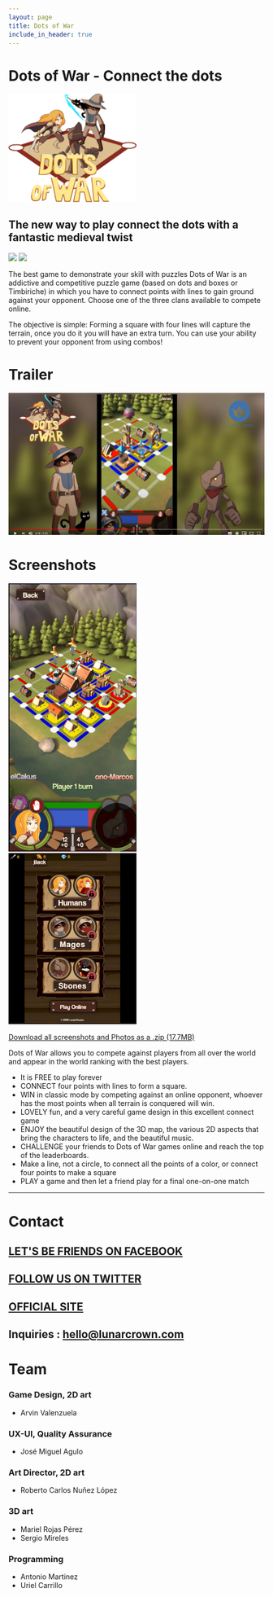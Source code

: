 ```yaml
---
layout: page
title: Dots of War
include_in_header: true
---
```


# Dots of War - Connect the dots

<img width="50%" height="50%" src="https://raw.githubusercontent.com/Ucamo/LunarCrown/master/assets/Presskit_Dots_of_War/logopuntos.png">

## The new way to play connect the dots with a fantastic medieval twist

<a class="playStoreLink" href="{{site.playstore_link}}"><img class="playStore" src="https://raw.githubusercontent.com/Ucamo/LunarCrown/master/assets/playstore.png"></a>
<a class="appStoreLink" href="{{site.appstore_link}}"><img class="appStore" src="https://raw.githubusercontent.com/Ucamo/LunarCrown/master/assets/appstore.png"></a>


The best game to demonstrate your skill with puzzles
Dots of War is an addictive and competitive puzzle game (based on dots and boxes or Timbiriche) in which you have to connect points with lines to gain ground against your opponent.
Choose one of the three clans available to compete online.

The objective is simple: Forming a square with four lines will capture the terrain, once you do it you will have an extra turn. You can use your ability to prevent your opponent from using combos!

# Trailer
[![Dots of War trailer](https://raw.githubusercontent.com/Ucamo/LunarCrown/master/assets/Presskit_Dots_of_War/Captura_video.PNG)](https://www.youtube.com/watch?v=dkBLGVO7Sc4)

# Screenshots
<img width="50%" height="50%" src="https://raw.githubusercontent.com/Ucamo/LunarCrown/master/assets/Presskit_Dots_of_War/Gameplay_3.PNG">
<img width="50%" height="50%" src="https://raw.githubusercontent.com/Ucamo/LunarCrown/master/assets/Presskit_Dots_of_War/Selection_menu.PNG">


<a href="https://github.com/Ucamo/LunarCrown/blob/master/Screenshots_Dots_of_War.rar?raw=true">Download all screenshots and Photos as a .zip (17.7MB)</a>


Dots of War allows you to compete against players from all over the world and appear in the world ranking with the best players.

- It is FREE to play forever
- CONNECT four points with lines to form a square.
- WIN in classic mode by competing against an online opponent, whoever has the most points when all terrain is conquered will win.
- LOVELY fun, and a very careful game design in this excellent connect game
- ENJOY the beautiful design of the 3D map, the various 2D aspects that bring the characters to life, and the beautiful music.
- CHALLENGE your friends to Dots of War games online and reach the top of the leaderboards.
- Make a line, not a circle, to connect all the points of a color, or connect four points to make a square
- PLAY a game and then let a friend play for a final one-on-one match

-------------------------------

# Contact

## <a href="https://www.facebook.com/lunarcrown">LET'S BE FRIENDS ON FACEBOOK</a>

## <a href="https://www.twitter.com/LunarCrownGames/">FOLLOW US ON TWITTER</a>

## <a href="http://www.lunarcrown.com/">OFFICIAL SITE</a>

## Inquiries : hello@lunarcrown.com

# Team
### Game Design, 2D art 
- Arvin Valenzuela

### UX-UI, Quality Assurance
- José Miguel Agulo

### Art Director, 2D art
- Roberto Carlos Nuñez López

### 3D art
- Mariel Rojas Pérez
- Sergio Mireles

### Programming
- Antonio Martinez
- Uriel Carrillo
